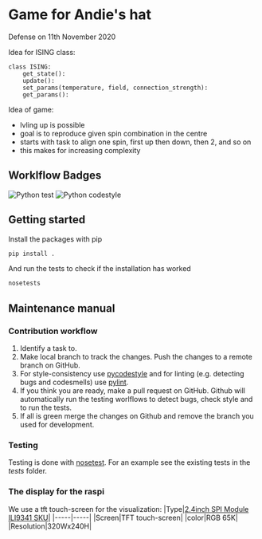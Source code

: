 # Game for Andie's hat

Defense on 11th November 2020

Idea for ISING class:

```
class ISING:
    get_state():
    update():
    set_params(temperature, field, connection_strength):
    get_params():
```
Idea of game:
 * lvling up is possible
 * goal is to reproduce given spin combination in the centre
 * starts with task to align one spin, first up then down,
 then 2, and so on
 * this makes for increasing complexity

## Worklflow Badges
![Python test](https://github.com/JulianGoeltz/andi_hat_ising/workflows/Python%20tests/badge.svg)
![Python codestyle](https://github.com/JulianGoeltz/andi_hat_ising/workflows/Python%20codestyle/badge.svg)

## Getting started
Install the packages with pip
```bash
pip install .
```
And run the tests to check if the installation has worked
```bash
nosetests
```

## Maintenance manual

### Contribution workflow

1. Identify a task to.
2. Make local branch to track the changes. Push the changes to a remote branch on GitHub.
3. For style-consistency use [pycodestyle](https://pypi.org/project/pycodestyle/) and for linting (e.g. detecting bugs and codesmells) use [pylint](http://pylint.pycqa.org/en/latest/).
4. If you think you are ready, make a pull request on GitHub. Github will automatically run the testing worlflows to detect bugs, check style and to run the tests.
5. If all is green merge the changes on Github and remove the branch you used for development.

### Testing

Testing is done with [nosetest](https://nose.readthedocs.io/en/latest/). For an example see the existing tests in the _tests_ folder.

### The display for the raspi

We use a tft touch-screen for the visualization:
|Type|[2.4inch SPI Module ILI9341 SKU](http://www.lcdwiki.com/2.4inch_SPI_Module_ILI9341_SKU:MSP2402)|
|-----|-----|
|Screen|TFT touch-screen|
|color|RGB 65K|
|Resolution|320Wx240H|
